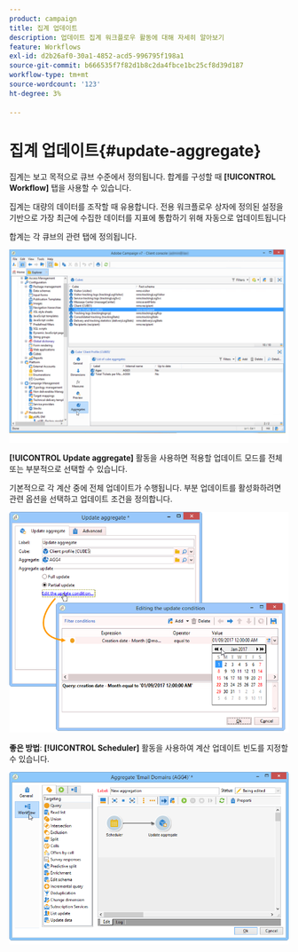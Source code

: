 ```yaml
---
product: campaign
title: 집계 업데이트
description: 업데이트 집계 워크플로우 활동에 대해 자세히 알아보기
feature: Workflows
exl-id: d2b26af0-30a1-4852-acd5-996795f198a1
source-git-commit: b666535f7f82d1b8c2da4fbce1bc25cf8d39d187
workflow-type: tm+mt
source-wordcount: '123'
ht-degree: 3%

---
```


# 집계 업데이트{#update-aggregate}



집계는 보고 목적으로 큐브 수준에서 정의됩니다. 합계를 구성할 때 **[!UICONTROL Workflow]** 탭을 사용할 수 있습니다.

집계는 대량의 데이터를 조작할 때 유용합니다. 전용 워크플로우 상자에 정의된 설정을 기반으로 가장 최근에 수집한 데이터를 지표에 통합하기 위해 자동으로 업데이트됩니다

합계는 각 큐브의 관련 탭에 정의됩니다.

![](assets/s_advuser_cube_agregate_01.png)


**[!UICONTROL Update aggregate]** 활동을 사용하면 적용할 업데이트 모드를 전체 또는 부분적으로 선택할 수 있습니다.

기본적으로 각 계산 중에 전체 업데이트가 수행됩니다. 부분 업데이트를 활성화하려면 관련 옵션을 선택하고 업데이트 조건을 정의합니다.

![](assets/s_advuser_cube_agregate_05.png)

**좋은 방법**: **[!UICONTROL Scheduler]** 활동을 사용하여 계산 업데이트 빈도를 지정할 수 있습니다.

![](assets/s_advuser_cube_agregate_04.png)

